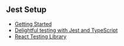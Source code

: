 ## Jest Setup
  - [Getting Started](https://jestjs.io/docs/getting-started)
  - [Delightful testing with Jest and TypeScript](https://kulshekhar.github.io/ts-jest/)
  - [React Testing Library](https://testing-library.com/docs/react-testing-library/intro/)